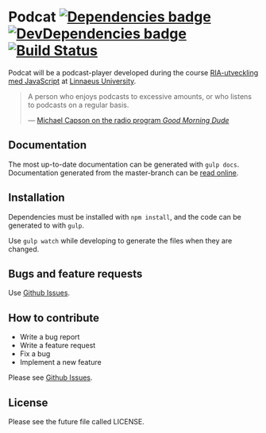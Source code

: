 # Podcat [![Dependencies badge](david-image)](david-url) [![DevDependencies  badge](david-dev-image)](david-dev-url) [![Build Status](travis-image)](travis-url)

Podcat will be a podcast-player developed during the course
[RIA-utveckling med JavaScript](https://coursepress.lnu.se/kurs/ria-utveckling-med-javascript/)
at [Linnaeus University](http://lnu.se/?l=en).

> A person who enjoys podcasts to excessive amounts, or who listens to podcasts
> on a regular basis.
>
> — [Michael Capson on the radio program *Good Morning Dude*](http://en.wiktionary.org/wiki/podcat)


## Documentation

The most up-to-date documentation can be generated with `gulp docs`.
Documentation generated from the master-branch can be
[read online](http://klamby.com/Podcat/docs/).


## Installation

Dependencies must be installed with `npm install`, and the code can be
generated to with `gulp`.

Use `gulp watch` while developing to generate the files when they are changed.


## Bugs and feature requests

Use [Github Issues](https://github.com/klambycom/Podcat/issues).


## How to contribute

* Write a bug report
* Write a feature request
* Fix a bug
* Implement a new feature

Please see [Github Issues](https://github.com/klambycom/Podcat/issues).


## License

Please see the future file called LICENSE.



[david-url]: https://david-dm.org/klambycom/podcat#info=dependencies&view=table
[david-image]: https://david-dm.org/klambycom/Podcat.png

[david-dev-url]: https://david-dm.org/klambycom/podcat#info=devDependencies&view=table
[david-dev-image]: https://david-dm.org/klambycom/Podcat/dev-status.png

[travis-url]: https://travis-ci.org/klambycom/Podcat
[travis-image]: https://img.shields.io/travis/klambycom/Podcat.svg

